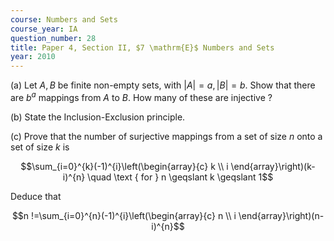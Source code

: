 ```yaml
---
course: Numbers and Sets
course_year: IA
question_number: 28
title: Paper 4, Section II, $7 \mathrm{E}$ Numbers and Sets
year: 2010
---
```




(a) Let $A, B$ be finite non-empty sets, with $|A|=a,|B|=b$. Show that there are $b^{a}$ mappings from $A$ to $B$. How many of these are injective ?

(b) State the Inclusion-Exclusion principle.

(c) Prove that the number of surjective mappings from a set of size $n$ onto a set of size $k$ is

$$\sum_{i=0}^{k}(-1)^{i}\left(\begin{array}{c}
k \\
i
\end{array}\right)(k-i)^{n} \quad \text { for } n \geqslant k \geqslant 1$$

Deduce that

$$n !=\sum_{i=0}^{n}(-1)^{i}\left(\begin{array}{c}
n \\
i
\end{array}\right)(n-i)^{n}$$